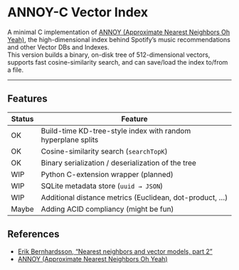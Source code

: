 # ANNOY-C Vector Index

A minimal C implementation of [ANNOY (Approximate Nearest Neighbors Oh Yeah)](https://github.com/spotify/annoy), the high-dimensional index behind Spotify’s music recommendations and other Vector DBs and Indexes.  
This version builds a binary, on-disk tree of 512-dimensional vectors, supports fast cosine-similarity search, and can save/load the index to/from a file.

---

## Features

| Status | Feature |
|--------|---------|
| OK | Build-time KD-tree-style index with random hyperplane splits |
| OK | Cosine-similarity search (`searchTopK`) |
| OK | Binary serialization / deserialization of the tree |
| WIP | Python C-extension wrapper (planned) |
| WIP | SQLite metadata store (`uuid → JSON`) |
| WIP | Additional distance metrics (Euclidean, dot-product, …) |
| Maybe | Adding ACID compliancy (might be fun) | 

## References 
-  [Erik Bernhardsson, “Nearest neighbors and vector models, part 2”](https://erikbern.com/2015/10/01/nearest-neighbors-and-vector-models-part-2-how-to-search-in-high-dimensional-spaces.html)
-  [ANNOY (Approximate Nearest Neighbors Oh Yeah)](https://github.com/spotify/annoy)
